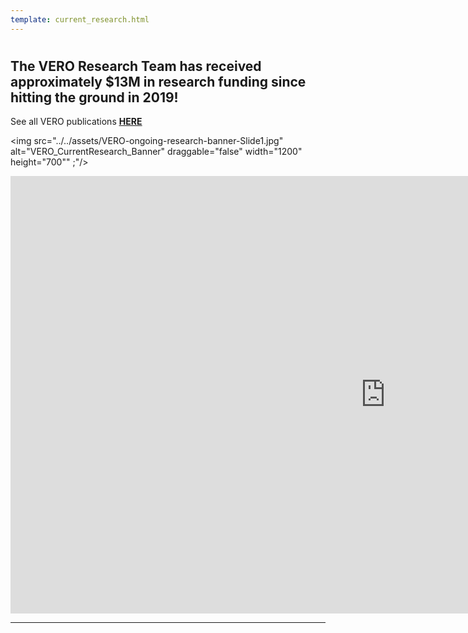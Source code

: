 ```yaml
---
template: current_research.html
---
```


#  
## <b>The VERO Research Team has received approximately $13M in research funding since hitting the ground in 2019!</b> <cr>
See all VERO publications <u><b>[HERE](../docs/pubs.md)</u></b>

<img src="../../assets/VERO-ongoing-research-banner-Slide1.jpg" alt="VERO_CurrentResearch_Banner" draggable="false" width="1200" height="700"" ;"/>

<iframe src="https://slides.com/verolabtamu/vero-research-updatesfebruary-2023/embed/" width="1200" height="700" title="VERO website slidedeck" scrolling="no" frameborder="0" webkitallowfullscreen mozallowfullscreen allowfullscreen></iframe> 

---
